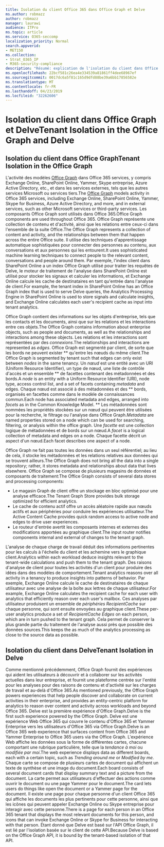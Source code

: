 ```yaml
---
title: Isolation du client Office 365 dans Office Graph et Delve
ms.author: robmazz
author: robmazz
manager: laurawi
audience: ITPro
ms.topic: article
ms.service: O365-seccomp
localization_priority: Normal
search.appverid:
- MET150
ms.collection:
- Strat_O365_IP
- M365-security-compliance
description: "Résumé: explication de l'isolation du client dans Office Graph et dans Delve."
ms.openlocfilehash: 22bcf581c26ea4e334539a81861ff4dee68967ef
ms.sourcegitcommit: 0017dc6a5f81c165d9dfd88be39a6bb17856582e
ms.translationtype: MT
ms.contentlocale: fr-FR
ms.lasthandoff: 04/23/2019
ms.locfileid: "32262606"
---
```

# <a name="tenant-isolation-in-the-office-graph-and-delve"></a><span data-ttu-id="b5b78-103">Isolation du client dans Office Graph et Delve</span><span class="sxs-lookup"><span data-stu-id="b5b78-103">Tenant Isolation in the Office Graph and Delve</span></span>

## <a name="tenant-isolation-in-the-office-graph"></a><span data-ttu-id="b5b78-104">Isolation du client dans Office Graph</span><span class="sxs-lookup"><span data-stu-id="b5b78-104">Tenant Isolation in the Office Graph</span></span>
<span data-ttu-id="b5b78-105">L'activité des modèles [Office Graph](https://dev.office.com/officegraph) dans Office 365 services, y compris Exchange Online, SharePoint Online, Yammer, Skype entreprise, Azure Active Directory, etc., et dans les services externes, tels que les autres services Microsoft ou services tiers.</span><span class="sxs-lookup"><span data-stu-id="b5b78-105">The [Office Graph](https://dev.office.com/officegraph) models activity in Office 365 services, including Exchange Online, SharePoint Online, Yammer, Skype for Business, Azure Active Directory, and more, and in external services, such as other Microsoft services or third-party services.</span></span> <span data-ttu-id="b5b78-106">Les composants Office Graph sont utilisés dans Office 365.</span><span class="sxs-lookup"><span data-stu-id="b5b78-106">Office Graph components are used throughout Office 365.</span></span> <span data-ttu-id="b5b78-107">Office Graph représente une collection de contenu et d'activité, ainsi que les relations entre ceux-ci dans l'ensemble de la suite Office.</span><span class="sxs-lookup"><span data-stu-id="b5b78-107">The Office Graph represents a collection of content and activity, and the relationships between them that happen across the entire Office suite.</span></span> <span data-ttu-id="b5b78-108">Il utilise des techniques d'apprentissage automatique sophistiquées pour connecter des personnes au contenu, aux conversations et aux personnes qui les entourent.</span><span class="sxs-lookup"><span data-stu-id="b5b78-108">It uses sophisticated machine learning techniques to connect people to the relevant content, conversations and people around them.</span></span> <span data-ttu-id="b5b78-109">Par exemple, l'index client dans SharePoint Online a un index Office Graph utilisé pour traiter les requêtes de Delve, le moteur de traitement de l'analyse dans SharePoint Online est utilisé pour stocker les signaux et calculer les informations, et Exchange Online calcule les cache de destinataires en tant qu'entrée dans l'analyse de client.</span><span class="sxs-lookup"><span data-stu-id="b5b78-109">For example, the tenant index in SharePoint Online has an Office Graph index that is used to serve Delve queries, the Analytics Processing Engine in SharePoint Online is used to store signals and calculate insights, and Exchange Online calculates each user's recipient cache as input into tenant analytics.</span></span>

<span data-ttu-id="b5b78-110">Office Graph contient des informations sur les objets d'entreprise, tels que les contacts et les documents, ainsi que sur les relations et les interactions entre ces objets.</span><span class="sxs-lookup"><span data-stu-id="b5b78-110">The Office Graph contains information about enterprise objects, such as people and documents, as well as the relationships and interactions among these objects.</span></span> <span data-ttu-id="b5b78-111">Les relations et les interactions sont représentées par des *connexions*.</span><span class="sxs-lookup"><span data-stu-id="b5b78-111">The relationships and interactions are represented as *edges*.</span></span> <span data-ttu-id="b5b78-112">Office Graph est segmenté par client, de sorte que les bords ne peuvent exister \*\* qu'entre les nœuds du même client.</span><span class="sxs-lookup"><span data-stu-id="b5b78-112">The Office Graph is segmented by tenant such that edges can only exist between *nodes* in the same tenancy.</span></span> <span data-ttu-id="b5b78-113">Un *nœud* est une entité avec un URI (Uniform Resource Identifier), un type de nœud, une liste de contrôle d'accès et un ensemble \*\* de facettes contenant des métadonnées et des bords.</span><span class="sxs-lookup"><span data-stu-id="b5b78-113">A *node* is an entity with a Uniform Resource Identifier (URI), node type, access control list, and a set of facets containing *metadata* and edges.</span></span> <span data-ttu-id="b5b78-114">Chaque nœud est associé à des métadonnées et des \*\* bords, organisés en facettes comme dans le modèle de connaissances commun.</span><span class="sxs-lookup"><span data-stu-id="b5b78-114">Each node has associated metadata and edges, arranged into *facets* as in the Common Knowledge Model.</span></span> <span data-ttu-id="b5b78-115">\*\* Les métadonnées sont nommées les propriétés stockées sur un nœud qui peuvent être utilisées pour la recherche, le filtrage ou l'analyse dans Office Graph.</span><span class="sxs-lookup"><span data-stu-id="b5b78-115">*Metadata* are named properties stored on a node which can be used for searching, filtering, or analysis within the office graph.</span></span> <span data-ttu-id="b5b78-116">Une *facette* est une collection logique de métadonnées et de bords sur un nœud.</span><span class="sxs-lookup"><span data-stu-id="b5b78-116">A *facet* is a logical collection of metadata and edges on a node.</span></span> <span data-ttu-id="b5b78-117">Chaque facette décrit un aspect d'un nœud.</span><span class="sxs-lookup"><span data-stu-id="b5b78-117">Each facet describes one aspect of a node.</span></span> 

<span data-ttu-id="b5b78-118">Office Graph ne fait pas toutes les données dans un seul référentiel; au lieu de cela, il stocke les métadonnées et les relations relatives aux données qui se trouvent ailleurs.</span><span class="sxs-lookup"><span data-stu-id="b5b78-118">The Office Graph does not bring all the data into a single repository; rather, it stores metadata and relationships about data that lives elsewhere.</span></span> <span data-ttu-id="b5b78-119">Office Graph se compose de plusieurs magasins de données et composants de traitement:</span><span class="sxs-lookup"><span data-stu-id="b5b78-119">The Office Graph consists of several data stores and processing components:</span></span>
- <span data-ttu-id="b5b78-120">Le magasin Graph de client offre un stockage en bloc optimisé pour une analyse efficace.</span><span class="sxs-lookup"><span data-stu-id="b5b78-120">The Tenant Graph Store provides bulk storage optimized for efficient analytics.</span></span>
- <span data-ttu-id="b5b78-121">Le cache de contenu actif offre un accès aléatoire rapide aux nœuds actifs et aux périphéries pour conduire les expériences utilisateur.</span><span class="sxs-lookup"><span data-stu-id="b5b78-121">The Active Content Cache provides quick random access to active node and edges to drive user experiences.</span></span>
- <span data-ttu-id="b5b78-122">Le routeur d'entrée avertit les composants internes et externes des modifications apportées au graphique client.</span><span class="sxs-lookup"><span data-stu-id="b5b78-122">The input router notifies components internal and external of changes to the tenant graph.</span></span>

<span data-ttu-id="b5b78-123">L'analyse de chaque charge de travail déduit des informations pertinentes pour les calculs à l'échelle du client et les achemine vers le graphique client.</span><span class="sxs-lookup"><span data-stu-id="b5b78-123">Analytics within each workload deduce insights relevant to the tenant-wide calculations and push them to the tenant graph.</span></span> <span data-ttu-id="b5b78-124">Des raisons d'analyse de client pour toutes les activités d'un client pour produire des idées dans des modèles de comportement.</span><span class="sxs-lookup"><span data-stu-id="b5b78-124">Tenant analytics reasons over all activity in a tenancy to produce insights into patterns of behavior.</span></span> <span data-ttu-id="b5b78-125">Par exemple, Exchange Online calcule le cache de destinataires de chaque utilisateur avec une analyse de la boîte aux lettres de chaque utilisateur.</span><span class="sxs-lookup"><span data-stu-id="b5b78-125">For example, Exchange Online calculates the recipient cache for each user with analytics that efficiently reason over each user's mailbox.</span></span> <span data-ttu-id="b5b78-126">Ces analyses par utilisateur produisent un ensemble de *périphéries RecipientCache* sur chaque personne, qui sont ensuite envoyées au graphique client.</span><span class="sxs-lookup"><span data-stu-id="b5b78-126">These per-user analytics produce a set of *RecipientCache Edges* on each person, which are in turn pushed to the tenant graph.</span></span> <span data-ttu-id="b5b78-127">Cela permet de conserver la plus grande partie du traitement de l'analyse aussi près que possible des données sources.</span><span class="sxs-lookup"><span data-stu-id="b5b78-127">This keeps the as much of the analytics processing as close to the source data as possible.</span></span>

## <a name="tenant-isolation-in-delve"></a><span data-ttu-id="b5b78-128">Isolation du client dans Delve</span><span class="sxs-lookup"><span data-stu-id="b5b78-128">Tenant Isolation in Delve</span></span>
<span data-ttu-id="b5b78-129">Comme mentionné précédemment, Office Graph fournit des expériences qui aident les utilisateurs à découvrir et à collaborer sur les activités actuelles dans leur entreprise, et fournit une plateforme centrée sur l'entité pour les analyses pour des raisons de contenu et d'activité sur les charges de travail et au-delà d'Office 365.</span><span class="sxs-lookup"><span data-stu-id="b5b78-129">As mentioned previously, the Office Graph powers experiences that help people discover and collaborate on current activities in their enterprise, and provides an entity-centric platform for analytics to reason over content and activity across workloads and beyond Office 365.</span></span> <span data-ttu-id="b5b78-130">Delve est la première expérience d'Office Graph.</span><span class="sxs-lookup"><span data-stu-id="b5b78-130">Delve is the first such experience powered by the Office Graph.</span></span>
<span data-ttu-id="b5b78-131">Delve est une expérience Web Office 365 qui couvre le contenu d'Office 365 et Yammer Enterprise vers les utilisateurs d'Office 365 via Office Graph.</span><span class="sxs-lookup"><span data-stu-id="b5b78-131">Delve is an Office 365 web experience that surfaces content from Office 365 and Yammer Enterprise to Office 365 users via the Office Graph.</span></span> <span data-ttu-id="b5b78-132">L'expérience Web affiche les données sous la forme de différentes cartes, chacune comportant une rubrique particulière, telle que la *tendance à moi* ou *modifiée par moi*.</span><span class="sxs-lookup"><span data-stu-id="b5b78-132">The web experience displays data as different boards, each with a certain topic, such as *Trending around me* or *Modified by me*.</span></span> <span data-ttu-id="b5b78-133">Chaque carte se compose de plusieurs cartes de document qui affichent un texte de synthèse et une image du document.</span><span class="sxs-lookup"><span data-stu-id="b5b78-133">Each board consists of several document cards that display summary text and a picture from the document.</span></span> <span data-ttu-id="b5b78-134">La carte permet aux utilisateurs d'effectuer des actions comme ouvrir le document ou une page Yammer pour le document.</span><span class="sxs-lookup"><span data-stu-id="b5b78-134">The card lets users do things like open the document or a Yammer page for the document.</span></span> <span data-ttu-id="b5b78-135">Il existe une page pour chaque personne d'un client Office 365 qui affiche les documents les plus pertinents pour cette personne, ainsi que les icônes qui peuvent appeler Exchange Online ou Skype entreprise pour interagir avec cette personne.</span><span class="sxs-lookup"><span data-stu-id="b5b78-135">There is a page for each person in an Office 365 tenant that displays the most relevant documents for this person, and icons that can invoke Exchange Online or Skype for Business for interacting with that person.</span></span> <span data-ttu-id="b5b78-136">Étant donné que Delve est basé sur l'API Office Graph, il est lié par l'isolation basée sur le client de cette API.</span><span class="sxs-lookup"><span data-stu-id="b5b78-136">Because Delve is based on the Office Graph API, it is bound by the tenant-based isolation of that API.</span></span>